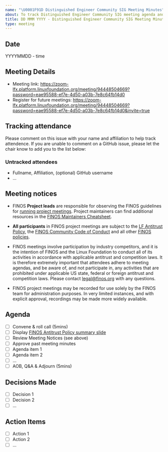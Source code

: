 ```yaml
---
name: "\U0001F91D Distinguished Engineer Community SIG Meeting Minutes"
about: To track Distinguished Engineer Community SIG meeting agenda and attendance
title: DD MMM YYYY - Distinguished Engineer Community SIG Meeting Minutes
type: meeting
---
```


## Date
YYYYMMDD - time

## Meeting Details
- Meeting link: https://zoom-lfx.platform.linuxfoundation.org/meeting/94448504669?password=eae95588-ef7e-4d50-a03b-7e8c64fb14d0
- Register for future meetings: https://zoom-lfx.platform.linuxfoundation.org/meeting/94448504669?password=eae95588-ef7e-4d50-a03b-7e8c64fb14d0&invite=true

## Tracking attendance
Please comment on this issue with your name and affiliation to help track attendence. If you are unable to comment on a GitHub issue, please let the chair know to add you to the list below:

### Untracked attendees
- Fullname, Affiliation, (optional) GitHub username
- ...

## Meeting notices
- FINOS **Project leads** are responsible for observing the FINOS guidelines for [running project meetings](https://community.finos.org/docs/governance/meeting-procedures/). Project maintainers can find additional resources in the [FINOS Maintainers Cheatsheet](https://community.finos.org/docs/finos-maintainers-cheatsheet).

- **All participants** in FINOS project meetings are subject to the [LF Antitrust Policy](https://www.linuxfoundation.org/antitrust-policy/), the [FINOS Community Code of Conduct](https://community.finos.org/docs/governance/code-of-conduct) and all other [FINOS policies](https://community.finos.org/docs/governance/#policies). 

- FINOS meetings involve participation by industry competitors, and it is the intention of FINOS and the Linux Foundation to conduct all of its activities in accordance with applicable antitrust and competition laws. It is therefore extremely important that attendees adhere to meeting agendas, and be aware of, and not participate in, any activities that are prohibited under applicable US state, federal or foreign antitrust and competition laws. Please contact legal@finos.org with any questions.

- FINOS project meetings may be recorded for use solely by the FINOS team for administration purposes. In very limited instances, and with explicit approval, recordings may be made more widely available.

## Agenda
- [ ] Convene & roll call (5mins)
- [ ] Display [FINOS Antitrust Policy summary slide](https://community.finos.org/Compliance-Slides/Antitrust-Compliance-Slide.pdf) 
- [ ] Review Meeting Notices (see above)
- [ ] Approve past meeting minutes
- [ ] Agenda item 1
- [ ] Agenda item 2
- [ ] ...
- [ ] AOB, Q&A & Adjourn (5mins)

## Decisions Made
- [ ] Decision 1
- [ ] Decision 2
- [ ] ...

## Action Items
- [ ] Action 1
- [ ] Action 2
- [ ] ...
